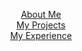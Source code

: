 <html>
<title>W3.CSS</title>
<meta name="viewport" content="width=device-width, initial-scale=1">
<link rel="stylesheet" href="https://www.w3schools.com/w3css/4/w3.css">
<style>
  img.resize {
    padding-top: 50px;

  max-width:50%;
  max-height:50%;
    border-radius: 8px;
display: block;
  margin-left: auto;
  margin-right: auto;
  width: 50%;

}
  </style>
<body>

<div class="w3-container">
  <div class="w3-row">
    <a href="javascript:void(0)" onclick="openSection(event, 'About Me');">
      <div class="w3-third tablink w3-bottombar w3-hover-light-grey w3-padding" style="text-align:center">About Me</div>
    </a>
    <a href="javascript:void(0)" onclick="openSection(event, 'My Projects');">
      <div class="w3-third tablink w3-bottombar w3-hover-light-grey w3-padding" style="text-align:center">My Projects</div>
    </a>
    <a href="javascript:void(0)" onclick="openSection(event, 'My Experience');">
      <div class="w3-third tablink w3-bottombar w3-hover-light-grey w3-padding" style="text-align:center">My Experience</div>
    </a>
  </div>

  <div id="About Me" class="w3-container city" style="display:none">
  <img id="portrait"  class = "resize" src="IMG_1628.jpg" alt="Photo of Andrew Gao">

  <p>Hi! I'm Andy, from San Diego, CA. I'm passionate about programming, biology, entrepreneurship and more. In my free time, I like to read about cultural anthropology. Currently I'm organizing <a href="ravenhack.org">Raven Hack</a>, San Diego's <strong>first</strong> free hackathon for all high schoolers.</p>
  </div>

  <div id="My Projects" class="w3-container city" style="display:none">
    <p>My Projects</p> 
  </div>

  <div id="My Experience" class="w3-container city" style="display:none">
    <p>My Experience</p>
  </div>
</div>

<script>
function openSection(evt, cityName) {
  var i, x, tablinks;
  x = document.getElementsByClassName("city");
  for (i = 0; i < x.length; i++) {
    x[i].style.display = "none";
  }
  tablinks = document.getElementsByClassName("tablink");
  for (i = 0; i < x.length; i++) {
    tablinks[i].className = tablinks[i].className.replace(" w3-border-blue", "");
  }
  document.getElementById(cityName).style.display = "block";
  evt.currentTarget.firstElementChild.className += " w3-border-blue";
}
</script>

</body>
</html>
